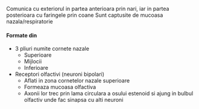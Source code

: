 Comunica cu exteriorul in partea anterioara prin nari, iar in partea posterioara cu faringele prin coane
Sunt captusite de mucoasa nazala/respiratorie

#### Formate din
- 3 pliuri numite cornete nazale
	- Superioare
	- Mijlocii
	- Inferioare
- Receptori olfactivi (neuroni bipolari)
	- Aflati in zona cornetelor nazale superioare
	- Formeaza mucoasa olfactiva
	- Axonii lor trec prin lama circulara a osului estenoid si ajung in bulbul olfactiv unde fac sinapsa cu alti neuroni
	